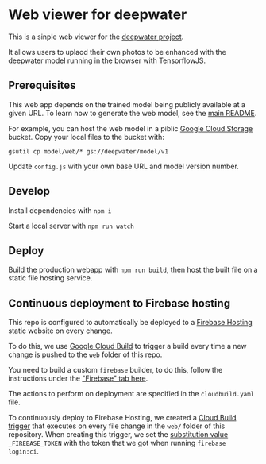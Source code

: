# Web viewer for deepwater

This is a sinple web viewer for the [deepwater project](https://github.com/annemenini/deepwater).

It allows users to uplaod their own photos to be enhanced with the deepwater model running in the browser with TensorflowJS.

## Prerequisites

This web app depends on the trained model being publicly available at a given URL. To learn how to generate the web model, see the [main README](../README.md#converting-the-model-for-the-web).

For example, you can host the web model in a piblic [Google Cloud Storage](https://cloud.google.com/storage/) bucket. Copy your local files to the bucket with: 

    gsutil cp model/web/* gs://deepwater/model/v1

Update `config.js` with your own base URL and model version number.  

## Develop

Install dependencies with `npm i`

Start a local server with `npm run watch`

## Deploy

Build the production webapp with `npm run build`, then host the built file on a static file hosting service.

## Continuous deployment to Firebase hosting

This repo is configured to automatically be deployed to a [Firebase Hosting](https://firebase.google.com/docs/hosting/) static website on every change.

To do this, we use [Google Cloud Build](https://cloud.google.com/cloud-build/) to trigger a build every time a new change is pushed to the `web` folder of this repo.

You need to build a custom `firebase` builder, to do this, follow the instructions under the ["Firebase" tab here](https://cloud.google.com/cloud-build/docs/configuring-builds/build-test-deploy-artifacts#deploying_artifacts).

The actions to perform on deployment are specified in the `cloudbuild.yaml` file.

To continuously deploy to Firebase Hosting, we created a [Cloud Build trigger](https://cloud.google.com/cloud-build/docs/running-builds/automate-builds) that executes on every file change in the `web/` folder of this repository.
When creating this trigger, we set the [substitution value](https://cloud.google.com/cloud-build/docs/configuring-builds/substitute-variable-values) `_FIREBASE_TOKEN` with the token that we got when running `firebase login:ci`.
